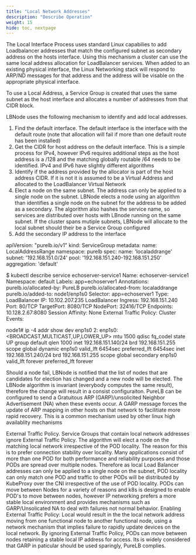 ```yaml
---
title: "Local Network Addresses"
description: "Describe Operation"
weight: 15
hide: toc, nextpage
---
```

The Local Interface Process uses standard Linux capabilies to add Loadbalancer addresses that match the configured subnet as secondary address on the hosts interface.  Using this mechanism a cluster can use the same local address allocation for LoadBalancer services.  When added to an existing physical interface, the Linux Networking stack will respond to ARP/ND messages for that address and the address will be visable on the appropriate physical interface.  

To use a Local Address, a Service Group is created that uses the same subnet as the host interface and allocates a number of addresses from that CIDR block.

LBNode uses the following mechanism to identify and add local addresses.

1.  Find the default interface.  The default interface is the interface with the default route  (note that allocation will fail if more than one default route has been installed)
2.  Get the CIDR for host address on the default interface.  This is a simple process for IPv4, however IPv6 requires additional steps as the host address is a /128 and the matching globally routable /64 needs to be identified.  IPv4 and IPv6 have slightly different algorithms
3.  Identify if the address provided by the allocator is part of the host address CIDR.  If it is not it is assumed to be a Virtual Address and allocated to the LoadBalancer Virtual Network
4.  Elect a node on the same subnet.  The address can only be applied to a single node on the subnet.  LBNode elects a node using an algorithm than identifies a single node on the subnet for the address
to be added as a secondary.  The algorithm also hashes the service name, so services are distributed over hosts with LBnode running on the same subnet.  If the cluster spans mutiple subnets, LBNode will allocate to the local subnet should their be a Service Group configured
5.  Add the secondary IP address to the interface


apiVersion: "purelb.io/v1"
kind: ServiceGroup
metadata:
  name: LocalAddressRange
  namespace: purelb 
spec:
  name: 'localaddrange'
  subnet: '192.168.151.0/24'
  pool: '192.168.151.240-192.168.151.250'
  aggregation: 'default'


$ kubectl describe service echoserver-service1
Name:                     echoserver-service1
Namespace:                default
Labels:                   app=echoserver1
Annotations:              purelb.io/allocated-by: PureLB
                          purelb.io/allocated-from: localaddrange
                          purelb.io/added-to: node1/enp1s0
Selector:                 app=echoserver1
Type:                     LoadBalancer
IP:                       10.102.207.235
LoadBalancer Ingress:     192.168.151.240
Port:                     <unset>  80/TCP
TargetPort:               8080/TCP
NodePort:                 <unset>  32416/TCP
Endpoints:                10.128.2.67:8080
Session Affinity:         None
External Traffic Policy:  Cluster
Events:                   <none>


node1# ip -4 addr show dev enp1s0
2: enp1s0: <BROADCAST,MULTICAST,UP,LOWER_UP> mtu 1500 qdisc fq_codel state UP group default qlen 1000
    inet 192.168.151.140/24 brd 192.168.151.255 scope global dynamic enp1s0
       valid_lft 6454sec preferred_lft 6454sec
    inet 192.168.151.240/24 brd 192.168.151.255 scope global secondary enp1s0
       valid_lft forever preferred_lft forever


Should a node fail, LBNode is notified that the list of nodes that are candidates for election has changed and a new node will be elected.  The LBNode algorithm is invariant (everybody computes the same result), therefore the change will result in a consist configuraiton.  PureLB can be configured to send a Gratuitous ARP (GARP)/unsolicited Neighbor Advertisement (NA) when these events occur.  A GARP message forces the update of ARP mapping in other hosts on that network to facilitiate more rapid recovery.  This is a common mechanism used by other linux high availablity mechanisms

External Traffic Policy.  Service Groups that contain local network addresses ignore External Traffic Policy.  The algorithm will elect a node on the matching local network irrespective of the POD locality.  The reason for this is to prefer connection stability over locality.  Many applications consist of more than one POD for both performance and reliability purposes and those PODs are spread over multiple nodes.  Therefore as local Load Balancer addresses can only be applied to a single node on the subnet, POD locality can only match one POD and traffic to other PODs will be distributed by KubeProxy over the CNI irrespective of the use of POD locality.  PODs can move between Nodes for a variety of reasons and k8s is designed to enable POD's to move between nodes, however IP networking prefers a more stable local environment and provides mechanisms such as GARP/Unsolicated NA to deal with failures not normal behavior.  Enabling External Traffic Policy: Local would result in the the local network address moving from one functional node to another functional node, using a network mechanism that implies failure to rapidly update devices on the local network.  By ignoring External Traffic Policy, PODs can move between nodes retaining a stable local IP address for access.  Its is widely considered that GARP in paticular should be used sparingly, PureLB complies.   
